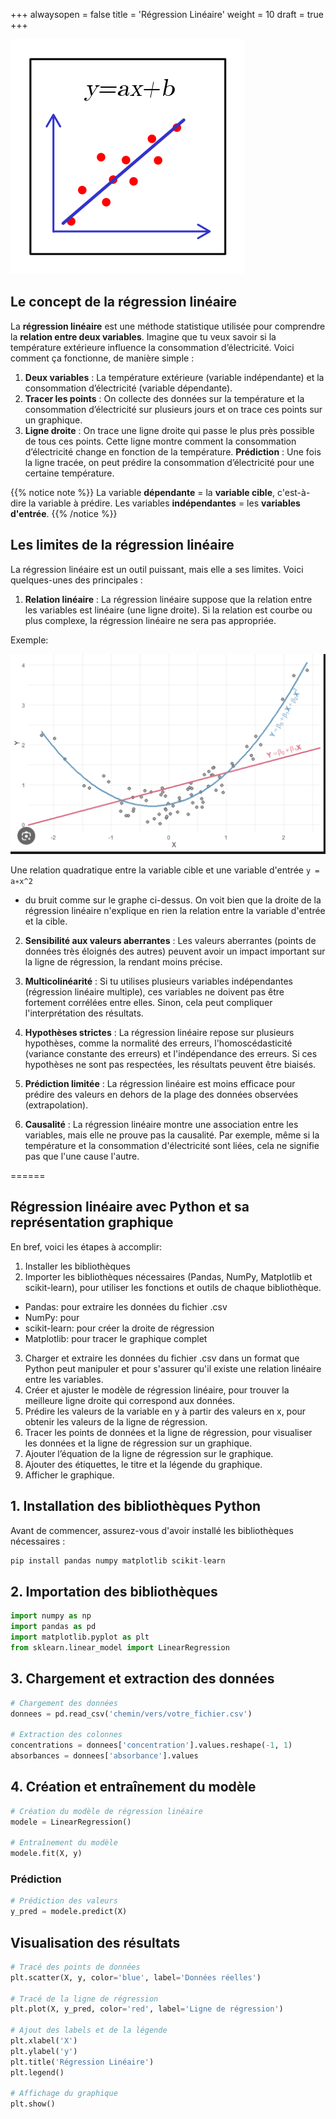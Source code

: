 +++
alwaysopen = false
title = 'Régression Linéaire'
weight = 10
draft = true
+++

![](./regLineaire.png?width=25vw)


## Le concept de la régression linéaire

La **régression linéaire** est une méthode statistique utilisée pour comprendre la **relation entre deux variables**. 
Imagine que tu veux savoir si la température extérieure influence la consommation d’électricité. Voici comment ça fonctionne, de manière simple :

1. **Deux variables** : La température extérieure (variable indépendante) et la consommation d’électricité (variable dépendante).
2. **Tracer les points** : On collecte des données sur la température et la consommation d’électricité sur plusieurs jours et on trace ces points sur un graphique.
3. **Ligne droite** : On trace une ligne droite qui passe le plus près possible de tous ces points. Cette ligne montre comment la consommation d’électricité change en fonction de la température.
**Prédiction** : Une fois la ligne tracée, on peut prédire la consommation d’électricité pour une certaine température.

{{% notice note %}}
La variable **dépendante** = la **variable cible**, c'est-à-dire la variable à prédire.
Les variables **indépendantes** = les **variables d'entrée**. 
{{% /notice %}}

## Les limites de la régression linéaire

La régression linéaire est un outil puissant, mais elle a ses limites. Voici quelques-unes des principales :

1. **Relation linéaire** : La régression linéaire suppose que la relation entre les variables est linéaire (une ligne droite). Si la relation est courbe ou plus complexe, la régression linéaire ne sera pas appropriée.

Exemple:

![courbe quadratique](courbe.png)

Une relation quadratique entre la variable cible et une variable d'entrée `y = a∗x^2`
 + du bruit comme sur le graphe ci-dessus. On voit bien que la droite de la régression linéaire n'explique en rien la relation entre la variable d'entrée et la cible.

2. **Sensibilité aux valeurs aberrantes** : Les valeurs aberrantes (points de données très éloignés des autres) peuvent avoir un impact important sur la ligne de régression, la rendant moins précise.

3. **Multicolinéarité** : Si tu utilises plusieurs variables indépendantes (régression linéaire multiple), ces variables ne doivent pas être fortement corrélées entre elles. Sinon, cela peut compliquer l'interprétation des résultats.

4. **Hypothèses strictes** : La régression linéaire repose sur plusieurs hypothèses, comme la normalité des erreurs, l'homoscédasticité (variance constante des erreurs) et l'indépendance des erreurs. Si ces hypothèses ne sont pas respectées, les résultats peuvent être biaisés.

5. **Prédiction limitée** : La régression linéaire est moins efficace pour prédire des valeurs en dehors de la plage des données observées (extrapolation).

6. **Causalité** : La régression linéaire montre une association entre les variables, mais elle ne prouve pas la causalité. Par exemple, même si la température et la consommation d'électricité sont liées, cela ne signifie pas que l'une cause l'autre.

======

## Régression linéaire avec Python et sa représentation graphique

En bref, voici les étapes à accomplir:

1. Installer les bibliothèques
2. Importer les bibliothèques nécessaires (Pandas, NumPy, Matplotlib et scikit-learn), pour utiliser les fonctions et outils de chaque bibliothèque.
 - Pandas: pour extraire les données du fichier .csv
 - NumPy: pour
 - scikit-learn: pour créer la droite de régression
 - Matplotlib: pour tracer le graphique complet
3. Charger et extraire les données du fichier .csv dans un format que Python peut manipuler et pour s'assurer qu'il existe une relation linéaire entre les variables. 
4. Créer et ajuster le modèle de régression linéaire, pour trouver la meilleure ligne droite qui correspond aux données.
5. Prédire les valeurs de la variable en y à partir des valeurs en x, pour obtenir les valeurs de la ligne de régression.
6. Tracer les points de données et la ligne de régression, pour visualiser les données et la ligne de régression sur un graphique.
7. Ajouter l’équation de la ligne de régression sur le graphique.
8. Ajouter des étiquettes, le titre et la légende du graphique.
9. Afficher le graphique.

## 1. Installation des bibliothèques Python

Avant de commencer, assurez-vous d'avoir installé les bibliothèques nécessaires :
```python
pip install pandas numpy matplotlib scikit-learn
```

## 2. Importation des bibliothèques

```python
import numpy as np
import pandas as pd
import matplotlib.pyplot as plt
from sklearn.linear_model import LinearRegression
```

## 3. Chargement et extraction des données

```python
# Chargement des données
donnees = pd.read_csv('chemin/vers/votre_fichier.csv')

# Extraction des colonnes
concentrations = donnees['concentration'].values.reshape(-1, 1)
absorbances = donnees['absorbance'].values
```

## 4. Création et entraînement du modèle

```python
# Création du modèle de régression linéaire
modele = LinearRegression()

# Entraînement du modèle
modele.fit(X, y)
```

### Prédiction

```python
# Prédiction des valeurs
y_pred = modele.predict(X)
```

## Visualisation des résultats

```python
# Tracé des points de données
plt.scatter(X, y, color='blue', label='Données réelles')

# Tracé de la ligne de régression
plt.plot(X, y_pred, color='red', label='Ligne de régression')

# Ajout des labels et de la légende
plt.xlabel('X')
plt.ylabel('y')
plt.title('Régression Linéaire')
plt.legend()

# Affichage du graphique
plt.show()
```
